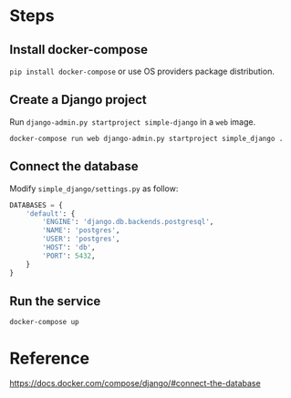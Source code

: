 # Steps
## Install docker-compose
`pip install docker-compose` or use OS providers package distribution.

## Create a Django project
Run `django-admin.py startproject simple-django` in a `web` image.

`docker-compose run web django-admin.py startproject simple_django .`

## Connect the database
Modify `simple_django/settings.py` as follow:

```python
DATABASES = {
    'default': {
        'ENGINE': 'django.db.backends.postgresql',
        'NAME': 'postgres',
        'USER': 'postgres',
        'HOST': 'db',
        'PORT': 5432,
    }
}
```

## Run the service
`docker-compose up`

# Reference
https://docs.docker.com/compose/django/#connect-the-database